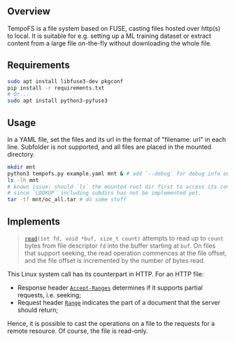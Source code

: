 ## Overview

TempoFS is a file system based on FUSE, casting files hosted over http(s) to local. It is suitable for e.g. setting up a ML training dataset or extract content from a large file on-the-fly without downloading the whole file.

## Requirements

```bash
sudo apt install libfuse3-dev pkgconf
pip install -r requirements.txt
# Or...
sudo apt install python3-pyfuse3
```

## Usage

In a YAML file, set the files and its url in the format of "filename: url" in each line. Subfolder is not supported, and all files are placed in the mounted directory.

```bash
mkdir mnt
python3 tempofs.py example.yaml mnt & # add `--debug` for debug info output
ls -lh mnt
# known issue: should `ls` the mounted root dir first to access its contents,
# since `LOOKUP` including subdirs has not be implemented yet.
tar -tf mnt/oc_all.tar # do some stuff
```

## Implements

> [`read`](https://man7.org/linux/man-pages/man2/read.2.html)`(int fd, void *buf, size_t count)` attempts to read up to `count` bytes from file descriptor `fd` into the buffer starting at `buf`. On files that support seeking, the read operation commences at the file offset, and the file offset is incremented by the number of bytes read.

This Linux system call has its counterpart in HTTP. For an HTTP file:

- Response header [`Accept-Ranges`](https://developer.mozilla.org/en-US/docs/Web/HTTP/Headers/Accept-Ranges) determines if it supports partial requests, i.e. seeking;
- Request header [`Range`](https://developer.mozilla.org/en-US/docs/Web/HTTP/Headers/Range) indicates the part of a document that the server should return;

Hence, it is possible to cast the operations on a file to the requests for a remote resource. Of course, the file is read-only.
